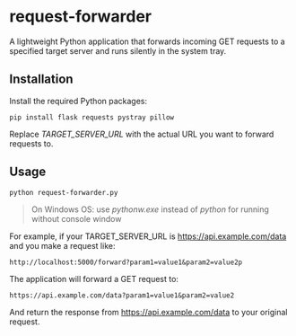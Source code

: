 # request-forwarder
A lightweight Python application that forwards incoming GET requests to a specified target server and runs silently in the system tray.

## Installation
Install the required Python packages:

`pip install flask requests pystray pillow`

Replace _TARGET_SERVER_URL_ with the actual URL you want to forward requests to.

## Usage

`python request-forwarder.py`

> On Windows OS: use _pythonw.exe_ instead of _python_ for running without console window 

For example, if your TARGET_SERVER_URL is https://api.example.com/data and you make a request like:

`http://localhost:5000/forward?param1=value1&param2=value2p`

The application will forward a GET request to:

`https://api.example.com/data?param1=value1&param2=value2`

And return the response from https://api.example.com/data to your original request.
